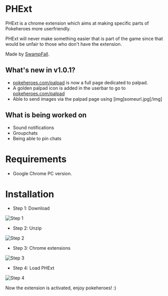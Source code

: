 # PHExt

PHExt is a chrome extension which aims at making specific parts of Pokeheroes more userfriendly.

PHExt will never make something easier that is part of the game since that would be unfair to those who don't have the extension.

Made by [SwampFall](https://pokeheroes.com/userprofile?name=SwampFall).

## What's new in v1.0.1?

  * [pokeheroes.com/palpad](https://pokeheroes.com/palpad) is now a full page dedicated to palpad.
  * A golden palpad icon is added in the userbar to go to [pokeheroes.com/palpad](https://pokeheroes.com/palpad)
  * Able to send images via the palpad page using [img]someurl.jpg[/img]

## What is being worked on

  * Sound notifications
  * Groupchats
  * Being able to pin chats

# Requirements

* Google Chrome PC version.

# Installation

* Step 1: Download

![Step 1](https://image.prntscr.com/image/IA0gRVN6QPi6A4AN7sHiWQ.png)
* Step 2: Unzip

![Step 2](https://image.prntscr.com/image/Gl4wnHVcQ5yJIxDHOh9tmQ.png)
* Step 3: Chrome extensions

![Step 3](https://image.prntscr.com/image/xW4eg-aXRlau6BJ8FWXedQ.png)
* Step 4: Load PHExt

![Step 4](https://image.prntscr.com/image/3pPXyvmzRauOqd8WFQ7k8g.png)

Now the extension is activated, enjoy pokeheroes! :)
